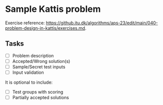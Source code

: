 # Sample Kattis problem

Exercise reference: <https://github.itu.dk/algorithms/aps-23/edit/main/040-problem-design-in-kattis/exercises.md>.

## Tasks

- [ ] Problem description
- [ ] Accepted/Wrong solution(s)
- [ ] Sample/Secret test inputs
- [ ] Input validation

It is optional to include:

- [ ] Test groups with scoring
- [ ] Partially accepted solutions
